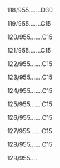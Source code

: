 118/955.......D30 


119/955.......C15 


120/955.......C15 


121/955.......C15 


122/955.......C15 


123/955.......C15 


124/955.......C15 


125/955.......C15 


126/955.......C15 


127/955.......C15 


128/955.......C15 


129/955.... 

